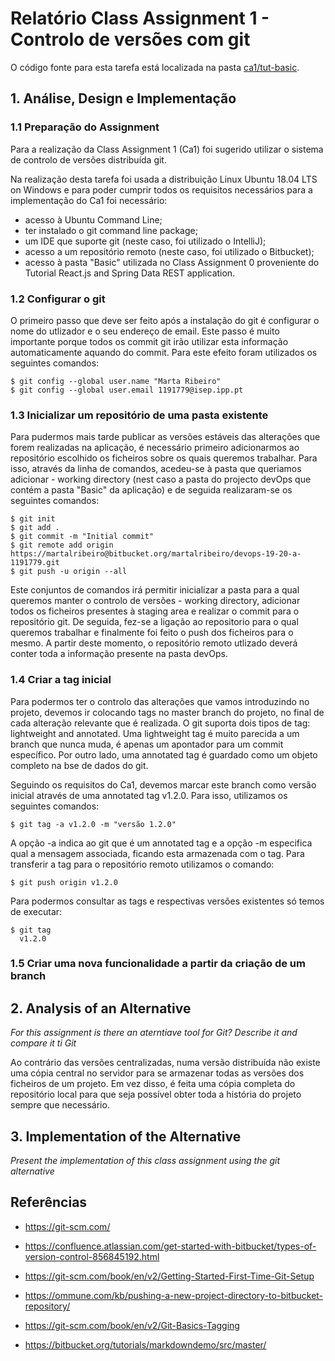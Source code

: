 # Relatório Class Assignment 1 - Controlo de versões com git

O código fonte para esta tarefa está localizada na pasta [ca1/tut-basic](https://bitbucket.org/martalribeiro/devops-19-20-a-1191779/src/master/ca1/tut-basic/).

## 1. Análise, Design e Implementação

### 1.1 Preparação do Assignment

Para a realização da Class Assignment 1 (Ca1) foi sugerido utilizar o sistema de controlo de versões distribuída git. 

Na realização desta tarefa foi usada a distribuição Linux Ubuntu 18.04 LTS on Windows e para poder cumprir todos os 
requisitos necessários para a implementação do Ca1 foi necessário:

  * acesso à Ubuntu Command Line;
  * ter instalado o git command line package;
  * um IDE que suporte git (neste caso, foi utilizado o IntelliJ);
  * acesso a um repositório remoto (neste caso, foi utilizado o Bitbucket);
  * acesso à pasta "Basic" utilizada no Class Assignment 0 proveniente do Tutorial React.js and Spring Data REST application.

### 1.2 Configurar o git

O primeiro passo que deve ser feito após a instalação do git é configurar o nome do utlizador e o seu endereço de email.
Este passo é muito importante porque todos os commit git irão utilizar esta informação automaticamente aquando do commit.
Para este efeito foram utilizados os seguintes comandos:

```
$ git config --global user.name "Marta Ribeiro"
$ git config --global user.email 1191779@isep.ipp.pt
```

### 1.3 Inicializar um repositório de uma pasta existente

Para pudermos mais tarde publicar as versões estáveis das alterações que forem realizadas na aplicação, é necessário 
primeiro adicionarmos ao repositório escolhido os ficheiros sobre os quais queremos trabalhar. Para isso, através da
linha de comandos, acedeu-se à pasta que queriamos adicionar - working directory (nest caso a pasta do projecto devOps 
que contém a pasta "Basic" da aplicação) e de seguida realizaram-se os seguintes comandos:

```
$ git init
$ git add .
$ git commit -m "Initial commit"
$ git remote add origin https://martalribeiro@bitbucket.org/martalribeiro/devops-19-20-a-1191779.git
$ git push -u origin --all 
```

Este conjuntos de comandos irá permitir inicializar a pasta para a qual queremos manter o controlo de versões - working 
directory, adicionar todos os ficheiros presentes à staging area e realizar o commit para o repositório git. De seguida,
fez-se a ligação ao repositorio para o qual queremos trabalhar e finalmente foi feito o push dos ficheiros para o mesmo.
A partir deste momento, o repositório remoto utlizado deverá conter toda a informação presente na pasta devOps.

### 1.4 Criar a tag inicial 

Para podermos ter o controlo das alterações que vamos introduzindo no projeto, devemos ir colocando tags no master branch
do projeto, no final de cada alteração relevante que é realizada. O git suporta dois tipos de tag: lightweight and 
annotated. Uma lightweight tag é muito parecida a um branch que nunca muda, é apenas um apontador para um commit específico.
Por outro lado, uma annotated tag é guardado como um objeto completo na bse de dados do git.

Seguindo os requisitos do Ca1, devemos marcar este branch como versão inicial através de uma annotated tag v1.2.0. Para 
isso, utilizamos os seguintes comandos:

```
$ git tag -a v1.2.0 -m "versão 1.2.0"
```

A opção -a indica ao git que é um annotated tag e a opção -m especifica qual a mensagem associada, ficando esta armazenada
com o tag. Para transferir a tag para o repositório remoto utilizamos o comando:

```
$ git push origin v1.2.0
```

Para podermos consultar as tags e respectivas versões existentes só temos de executar:

````
$ git tag
  v1.2.0
````

### 1.5 Criar uma nova funcionalidade a partir da criação de um branch




## 2. Analysis of an Alternative

*For this assignment is there an aterntiave tool for Git? Describe it and compare it ti Git*

Ao contrário das versões centralizadas, numa versão distribuída não existe uma cópia central no servidor para se armazenar todas as versões
dos ficheiros de um projeto. Em vez disso, é feita uma cópia completa do repositório local para que seja possível obter toda a
história do projeto sempre que necessário.

## 3. Implementation of the Alternative

*Present the implementation of this class assignment using the git alternative*


## Referências
* https://git-scm.com/
* https://confluence.atlassian.com/get-started-with-bitbucket/types-of-version-control-856845192.html
* https://git-scm.com/book/en/v2/Getting-Started-First-Time-Git-Setup
* https://ommune.com/kb/pushing-a-new-project-directory-to-bitbucket-repository/
* https://git-scm.com/book/en/v2/Git-Basics-Tagging




* https://bitbucket.org/tutorials/markdowndemo/src/master/

